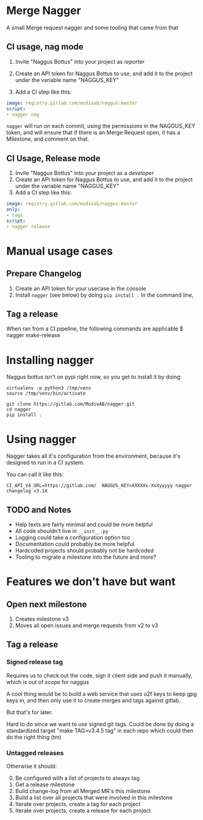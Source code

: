 # Merge Nagger

A small Merge request nagger and some tooling that came from that

## CI usage, nag mode

1. Invite "Naggus Bottus" into your project as _reporter_
2. Create an API token for Naggus Bottus to use, and add it to the project
   under the variable name "NAGGUS_KEY"

3. Add a CI step like this:

```yaml
image: registry.gitlab.com/modioab/naggus:master
script:
- nagger nag
```

`nagger` will run on each commit, using the permissions in the NAGGUS_KEY
token, and will ensure that if there is an Merge Request open, it has a
Milestone, and comment on that.


## CI Usage, Release mode

1. Invite "Naggus Bottus" into your project as a _developer_ 
2. Create an API token for Naggus Bottus to use, and add it to the project
   under the variable name "NAGGUS_KEY"
3. Add a CI step like this:

```yaml
image: registry.gitlab.com/modioab/naggus:master
only:
- tags
script:
- nagger release
```


# Manual usage cases

## Prepare Changelog

1. Create an API token for your usecase in the console
2. Install `nagger` (see below)  by doing `pip install .`  In the command line, 

## Tag a release


When ran from a CI pipeline, the following commands are applicable
$ nagger make-release



# Installing nagger

Naggus bottus isn't on pypi right now, so you get to install it by doing:

```shell
virtualenv -p python3 /tmp/venv
source /tmp/venv/bin/activate

git clone https://gitlab.com/ModioAB/nagger.git
cd nagger
pip install .
```

# Using nagger

Nagger takes all it's configuration from the environment, because it's designed
to run in a CI system.

You can call it like this:
```shell
CI_API_V4_URL=https://gitlab.com/  NAGGUS_KEY=XXXXXx-XxXyyyyy nagger changelog v3.14 

```

## TODO and Notes

* Help texts are fairly minimal and could be more helpful
* All code shouldn't live in `__init__.py`
* Logging could take a configuration option too
* Documentation could probably be more helpful
* Hardcoded projects should probably not be hardcoded
* Tooling to migrate a milestone into the future and more?


# Features we don't have but want


## Open next milestone

1. Creates milestone v3
2. Moves all open issues and merge requests from v2 to v3

## Tag a release

### Signed release tag 

Requires us to check out the code, sign it client side and push it manually,
which is out of scope for naggus

A cool thing would be to build a web service that uses u2f keys to keep gpg
keys in, and then only use it to create merges and tags against gitlab.

But that's for later.

Hard to do since we want to use signed git tags.  Could be done by doing a
standardized target "make TAG=v3.4.5 tag"  in each repo which could then do the
right thing (tm)

### Untagged releases


Otherwise it should:

0. Be configured with a list of projects to always tag
1. Get a release milestone
2. Build change-log from all Merged MR's this milestone
3. Build a list over all projects that were involved in this milestone
4. Iterate over projects, create a tag for each project
5. Iterate over projects, create a release for each project




